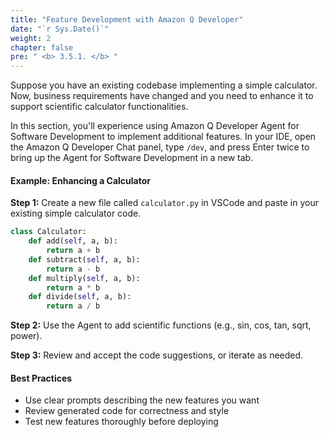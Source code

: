 ```yaml
---
title: "Feature Development with Amazon Q Developer"
date: "`r Sys.Date()`"
weight: 2
chapter: false
pre: " <b> 3.5.1. </b> "
---
```


Suppose you have an existing codebase implementing a simple calculator. Now, business requirements have changed and you need to enhance it to support scientific calculator functionalities.

In this section, you'll experience using Amazon Q Developer Agent for Software Development to implement additional features. In your IDE, open the Amazon Q Developer Chat panel, type `/dev`, and press Enter twice to bring up the Agent for Software Development in a new tab.

#### Example: Enhancing a Calculator

**Step 1:** Create a new file called `calculator.py` in VSCode and paste in your existing simple calculator code.

```python
class Calculator:
    def add(self, a, b):
        return a + b
    def subtract(self, a, b):
        return a - b
    def multiply(self, a, b):
        return a * b
    def divide(self, a, b):
        return a / b
```

**Step 2:** Use the Agent to add scientific functions (e.g., sin, cos, tan, sqrt, power).

**Step 3:** Review and accept the code suggestions, or iterate as needed.

#### Best Practices
- Use clear prompts describing the new features you want
- Review generated code for correctness and style
- Test new features thoroughly before deploying